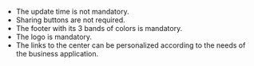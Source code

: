 - The update time is not mandatory.
- Sharing buttons are not required.
- The footer with its 3 bands of colors is mandatory.
- The logo is mandatory.
- The links to the center can be personalized according to the needs of the business application.
